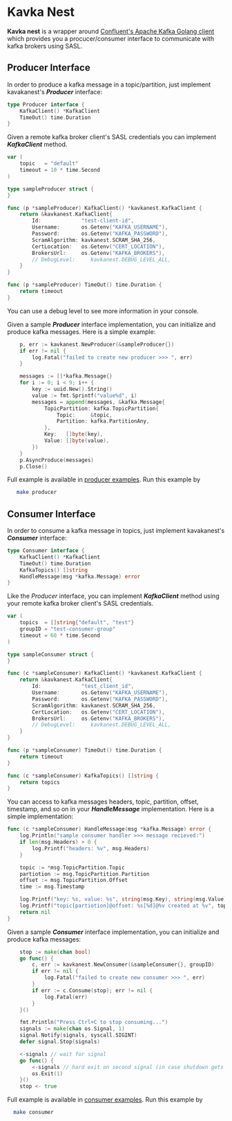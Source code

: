 # **Kavka Nest**

**Kavka nest** is a wrapper around [Confluent's Apache Kafka Golang client](https://github.com/confluentinc/confluent-kafka-go) which provides you a procucer/consumer interface to communicate with kafka brokers using SASL. 

## **Producer Interface**

 In order to produce a kafka message in a topic/partition, just implement kavakanest's ***Producer*** interface: 

```go
type Producer interface {
	KafkaClient() *KafkaClient
	TimeOut() time.Duration
}
```
Given a remote kafka broker client's SASL credentials you can implement ***KafkaClient*** method.

```go
var (
	topic   = "default"
	timeout = 10 * time.Second
)

type sampleProducer struct {
}

func (p *sampleProducer) KafkaClient() *kavkanest.KafkaClient {
	return &kavkanest.KafkaClient{
		Id:             "test-client-id",
		Username:       os.Getenv("KAFKA_USERNAME"),
		Password:       os.Getenv("KAFKA_PASSWORD"),
		ScramAlgorithm: kavkanest.SCRAM_SHA_256,
		CertLocation:   os.Getenv("CERT_LOCATION"),
		BrokersUrl:     os.Getenv("KAFKA_BROKERS"),
		// DebugLevel:     kavkanest.DEBUG_LEVEL_ALL,
	}
}

func (p *sampleProducer) TimeOut() time.Duration {
	return timeout
}

```

You can use a debug level to see more information in your console.

Given a sample ***Producer*** interface implementation, you can initialize and produce kafka messages. Here is a simple example: 

```go
	p, err := kavkanest.NewProducer(&sampleProducer{})
	if err != nil {
		log.Fatal("failed to create new producer >>> ", err)
	}

	messages := []*kafka.Message{}
	for i := 0; i < 9; i++ {
		key := uuid.New().String()
		value := fmt.Sprintf("value%d", i)
		messages = append(messages, &kafka.Message{
			TopicPartition: kafka.TopicPartition{
				Topic:     &topic,
				Partition: kafka.PartitionAny,
			},
			Key:   []byte(key),
			Value: []byte(value),
		})
	}
	p.AsyncProduce(messages)
	p.Close()

```

 Full example is available in [producer examples](https://github.com/doki-programs/kavka-nest/blob/main/examples/producer/main.go). Run this example by 

 ```bash
    make producer
 ```

## **Consumer Interface**

 In order to consume a kafka message in topics, just implement kavakanest's ***Consumer*** interface: 

```go
type Consumer interface {
	KafkaClient() *KafkaClient
	TimeOut() time.Duration
	KafkaTopics() []string
	HandleMessage(msg *kafka.Message) error
}

```
Like the *Producer* interface, you can implement ***KafkaClient*** method using your  remote kafka broker client's SASL credentials. 

```go
var (
	topics  = []string{"default", "test"}
	groupID = "test-consumer-group"
	timeout = 60 * time.Second
)

type sampleConsumer struct {
}

func (c *sampleConsumer) KafkaClient() *kavkanest.KafkaClient {
	return &kavkanest.KafkaClient{
		Id:             "test_client_id",
		Username:       os.Getenv("KAFKA_USERNAME"),
		Password:       os.Getenv("KAFKA_PASSWORD"),
		ScramAlgorithm: kavkanest.SCRAM_SHA_256,
		CertLocation:   os.Getenv("CERT_LOCATION"),
		BrokersUrl:     os.Getenv("KAFKA_BROKERS"),
		// DebugLevel:     kavkanest.DEBUG_LEVEL_ALL,
	}
}

func (p *sampleConsumer) TimeOut() time.Duration {
	return timeout
}

func (c *sampleConsumer) KafkaTopics() []string {
	return topics
}

```

You can access to kafka messages headers, topic, partition, offset, timestamp, and so on in your ***HandleMessage*** implementation. Here is a simple implementation: 

```go
func (c *sampleConsumer) HandleMessage(msg *kafka.Message) error {
	log.Println("sample consumer handler >>> message recieved:")
	if len(msg.Headers) > 0 {
		log.Printf("headers: %v", msg.Headers)
	}

	topic := *msg.TopicPartition.Topic
	partiotion := msg.TopicPartition.Partition
	offset := msg.TopicPartition.Offset
	time := msg.Timestamp

	log.Printf("key: %s, value: %s", string(msg.Key), string(msg.Value))
	log.Printf("topic[partiotion]@offset: %s[%d]@%v created at %v", topic, partiotion, offset, time)
	return nil
}

```

Given a sample ***Consumer*** interface implementation, you can initialize and produce kafka messages: 

```go
	stop := make(chan bool)
	go func() {
		c, err := kavkanest.NewConsumer(&sampleConsumer{}, groupID)
		if err != nil {
			log.Fatal("failed to create new consumer >>> ", err)
		}
		if err := c.Consume(stop); err != nil {
			log.Fatal(err)
		}
	}()

	fmt.Println("Press Ctrl+C to stop consuming...")
	signals := make(chan os.Signal, 1)
	signal.Notify(signals, syscall.SIGINT)
	defer signal.Stop(signals)

	<-signals // wait for signal
	go func() {
		<-signals // hard exit on second signal (in case shutdown gets stuck)
		os.Exit(1)
	}()
	stop <- true

```

 Full example is available in [consumer examples](https://github.com/doki-programs/kavka-nest/blob/main/examples/consumer/main.go). Run this example by 
 
 
  ```bash
    make consumer
 ```

